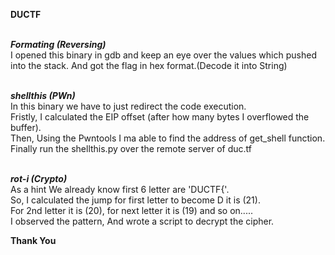 ****DUCTF****<br/><br/>


***Formating (Reversing)***<br/>
I opened this binary in gdb and keep an eye over the values which pushed into the stack.
And got the flag in hex format.(Decode it into String)<br/><br/>

***shellthis (PWn)***<br/>
In this binary we have to just redirect the code execution.<br/>
Fristly, I calculated the EIP offset (after how many bytes I overflowed the buffer).<br/>
Then, Using the Pwntools I ma able to find the address of get_shell function.<br/>
Finally run the shellthis.py over the remote server of duc.tf<br/><br/>

***rot-i (Crypto)***<br/>
As a hint We already know first 6 letter are 'DUCTF{'.<br/>
So, I calculated the jump for first letter to become D it is (21).<br/>
For 2nd letter it is (20), for next letter it is (19) and so on.....<br/>
I observed the pattern, And wrote a script to decrypt the cipher.<br/>


****Thank You****
